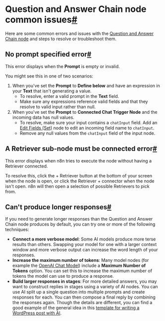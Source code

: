[](https://github.com/n8n-io/n8n-docs/edit/main/docs/integrations/builtin/cluster-nodes/root-nodes/n8n-nodes-langchain.chainretrievalqa/common-issues.md "Edit this page")

# Question and Answer Chain node common issues[#](#question-and-answer-chain-node-common-issues "Permanent link")

Here are some common errors and issues with the [Question and Answer Chain node](../) and steps to resolve or troubleshoot them.

## No prompt specified error[#](#no-prompt-specified-error "Permanent link")

This error displays when the **Prompt** is empty or invalid.

You might see this in one of two scenarios:

1.  When you've set the **Prompt** to **Define below** and have an expression in your **Text** that isn't generating a value.
    *   To resolve, enter a valid prompt in the **Text** field.
    *   Make sure any expressions reference valid fields and that they resolve to valid input rather than null.
2.  When you've set the **Prompt** to **Connected Chat Trigger Node** and the incoming data has null values.
    *   To resolve, make sure your input contains a `chatInput` field. Add an [Edit Fields (Set)](../../../../core-nodes/n8n-nodes-base.set/) node to edit an incoming field name to `chatInput`.
    *   Remove any null values from the `chatInput` field of the input node.

## A Retriever sub-node must be connected error[#](#a-retriever-sub-node-must-be-connected-error "Permanent link")

This error displays when n8n tries to execute the node without having a Retriever connected.

To resolve this, click the + Retriever button at the bottom of your screen when the node is open, or click the Retriever + connector when the node isn't open. n8n will then open a selection of possible Retrievers to pick from.

## Can't produce longer responses[#](#cant-produce-longer-responses "Permanent link")

If you need to generate longer responses than the Question and Answer Chain node produces by default, you can try one or more of the following techniques:

*   **Connect a more verbose model**: Some AI models produce more terse results than others. Swapping your model for one with a larger context window and more verbose output can increase the word length of your responses.
*   **Increase the maximum number of tokens**: Many model nodes (for example the [OpenAI Chat Model](../../../sub-nodes/n8n-nodes-langchain.lmchatopenai/#maximum-number-of-tokens)) include a **Maximum Number of Tokens** option. You can set this to increase the maximum number of tokens the model can use to produce a response.
*   **Build larger responses in stages**: For more detailed answers, you may want to construct replies in stages using a variety of AI nodes. You can use AI split up a single question into multiple prompts and create responses for each. You can then compose a final reply by combining the responses again. Though the details are different, you can find a good example of the general idea in this [template for writing a WordPress post with AI](https://n8n.io/workflows/2187-write-a-wordpress-post-with-ai-starting-from-a-few-keywords/).